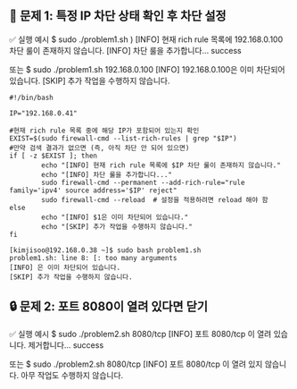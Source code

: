 ## 🧪 문제 1: 특정 IP 차단 상태 확인 후 차단 설정
✅ 실행 예시
$ sudo ./problem1.sh )
[INFO] 현재 rich rule 목록에 192.168.0.100 차단 룰이 존재하지 않습니다.
[INFO] 차단 룰을 추가합니다...
success

또는
$ sudo ./problem1.sh 192.168.0.100
[INFO] 192.168.0.100은 이미 차단되어 있습니다.
[SKIP] 추가 작업을 수행하지 않습니다.
```shell
#!/bin/bash

IP="192.168.0.41"

#현재 rich rule 목록 중에 해당 IP가 포함되어 있는지 확인
EXIST=$(sudo firewall-cmd --list-rich-rules | grep "$IP")
#만약 검색 결과가 없으면 (즉, 아직 차단 안 되어 있으면)
if [ -z $EXIST ]; then
        echo "[INFO] 현재 rich rule 목록에 $IP 차단 룰이 존재하지 않습니다."
        echo "[INFO] 차단 룰을 추가합니다..."
        sudo firewall-cmd --permanent --add-rich-rule="rule family='ipv4' source address='$IP' reject"
        sudo firewall-cmd --reload  # 설정을 적용하려면 reload 해야 함
else
        echo "[INFO] $1은 이미 차단되어 있습니다."
        echo "[SKIP] 추가 작업을 수행하지 않습니다."
fi
```
```shell
[kimjisoo@192.168.0.38 ~]$ sudo bash problem1.sh
problem1.sh: line 8: [: too many arguments
[INFO] 은 이미 차단되어 있습니다.
[SKIP] 추가 작업을 수행하지 않습니다.
```

## 🔒 문제 2: 포트 8080이 열려 있다면 닫기
✅ 실행 예시
$ sudo ./problem2.sh 8080/tcp
[INFO] 포트 8080/tcp 이 열려 있습니다. 제거합니다...
success

또는
$ sudo ./problem2.sh 8080/tcp
[INFO] 포트 8080/tcp 이 열려 있지 않습니다. 아무 작업도 수행하지 않습니다.



